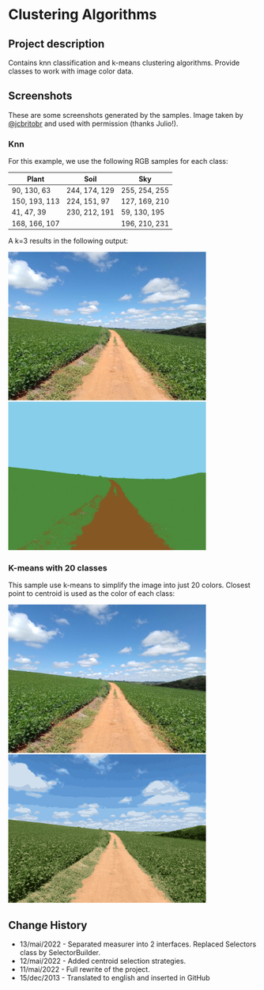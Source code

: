 # Clustering Algorithms

## Project description

Contains knn classification and k-means clustering algorithms. Provide classes to work with image color data.

## Screenshots

These are some screenshots generated by the samples. 
Image taken by [@jcbritobr](https://github.com/jcbritobr/) and used with permission (thanks Julio!).

### Knn 

For this example, we use the following RGB samples for each class:

| Plant         | Soil          | Sky           |
|---------------|---------------|---------------|
| 90, 130, 63   | 244, 174, 129 | 255, 254, 255 |
| 150, 193, 113 | 224, 151, 97  | 127, 169, 210 |
| 41, 47, 39    | 230, 212, 191 | 59, 130, 195  |
| 168, 166, 107 |               | 196, 210, 231 |

A k=3 results in the following output:

<img src="/images/field.jpg" alt="original" width="400" height="300"/> <img src="/images/knn-field.png" alt="knn with 3 classes" width="400" height="300"/>

### K-means with 20 classes

This sample use k-means to simplify the image into just 20 colors. Closest point to centroid is used as the color of 
each class:

<img src="/images/field.jpg" alt="original" width="400" height="300"/> <img src="/images/kmeans-20-field.png" alt="Kmeans 20 classes" width="400" height="300"/>

## Change History

- 13/mai/2022 - Separated measurer into 2 interfaces. Replaced Selectors class by SelectorBuilder.
- 12/mai/2022 - Added centroid selection strategies.
- 11/mai/2022 - Full rewrite of the project. 
- 15/dec/2013 - Translated to english and inserted in GitHub